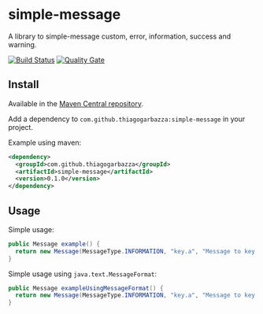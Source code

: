 # simple-message
A library to simple-message custom, error, information, success and warning.

[![Build Status](https://travis-ci.org/thiagogarbazza/simple-message.svg?branch=master)](https://travis-ci.org/thiagogarbazza/simple-message)
[![Quality Gate](https://sonarcloud.io/api/badges/gate?key=com.github.thiagogarbazza:simple-message)](https://sonarcloud.io/dashboard/index/com.github.thiagogarbazza:simple-message)

## Install

Available in the [Maven Central repository].

Add a dependency to `com.github.thiagogarbazza:simple-message` in your project.

Example using maven:
```xml
<dependency>
  <groupId>com.github.thiagogarbazza</groupId>
  <artifactId>simple-message</artifactId>
  <version>0.1.0</version>
</dependency>
```

## Usage

Simple usage:
```java
public Message example() {
  return new Message(MessageType.INFORMATION, "key.a", "Message to key a");
}
```

Simple usage using `java.text.MessageFormat`:
```java
public Message exampleUsingMessageFormat() {
  return new Message(MessageType.INFORMATION, "key.a", "Message to key {0} by {1}", "a", "Thiago");
}
```

[Maven Central repository]: http://mvnrepository.com/artifact/com.github.thiagogarbazza/simple-message
